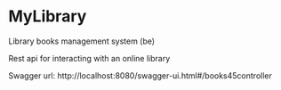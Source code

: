 # MyLibrary
Library books management system (be)

Rest api for interacting with an online library

Swagger url:
http://localhost:8080/swagger-ui.html#/books45controller
